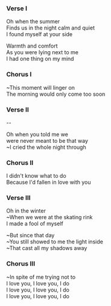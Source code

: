 ### Verse I
Oh when the summer  
Finds us in the night calm and quiet  
I found myself at your side

Warmth and comfort  
As you were lying next to me  
I had one thing on my mind

### Chorus I
~This moment will linger on  
The morning would only come too soon

### Verse II
--

Oh when you told me we  
were never meant to be that way  
~I cried the whole night through

### Chorus II
I didn't know what to do  
Because I'd fallen in love with you

### Verse III
Oh in the winter  
~When we were at the skating rink  
I made a fool of myself

~But since that day  
~You still showed to me the light inside  
~That cast all my shadows away

### Chorus III
~In spite of me trying not to  
I love you, I love you, I do  
I love you, I love you, I do  
I love you, I love you, I do
